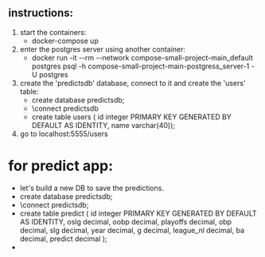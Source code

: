 ## instructions:
1. start the containers:
    - docker-compose up
2. enter the postgres server using another container:
    - docker run -it --rm --network compose-small-project-main_default postgres psql -h compose-small-project-main-postgress_server-1 -U postgres
3. create the 'predictsdb' database, connect to it and create the 'users' table:
    - create database predictsdb;
    - \connect predictsdb
    - create table users (
      id integer PRIMARY KEY GENERATED BY DEFAULT AS IDENTITY, 
      name varchar(40));
4. go to localhost:5555/users

# for predict app:
   - let's build a new DB to save the predictions.
   - create database predictsdb;
   - \connect predictsdb;
   -  create table predict (
   id integer PRIMARY KEY GENERATED BY DEFAULT AS IDENTITY,
   oslg decimal,
   oobp decimal,
   playoffs decimal,
   obp decimal,
   slg decimal,
   year decimal,
   g decimal,
   league_nl decimal,
   ba decimal,
   predict decimal );
   -  
    